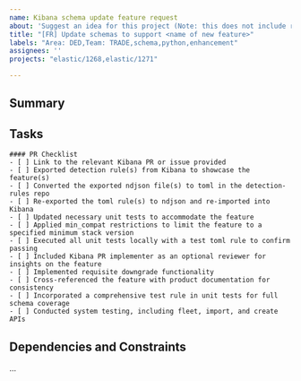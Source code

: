 ```yaml
---
name: Kibana schema update feature request
about: 'Suggest an idea for this project (Note: this does not include rule logic)'
title: "[FR] Update schemas to support <name of new feature>"
labels: "Area: DED,Team: TRADE,schema,python,enhancement"
assignees: ''
projects: "elastic/1268,elastic/1271"

---
```


## Summary
<!-- A clear and concise statement summarizing the goal and success criteria of the new feature If there is a parent link it here. -->



## Tasks
<!-- Outline the Meta tasks that fall under this Epic, each with a brief description. These should guide the creation of separate Meta issues. METAs should be detailed enough to capture key deliverables. -->

```[tasklist]
#### PR Checklist
- [ ] Link to the relevant Kibana PR or issue provided
- [ ] Exported detection rule(s) from Kibana to showcase the feature(s)
- [ ] Converted the exported ndjson file(s) to toml in the detection-rules repo
- [ ] Re-exported the toml rule(s) to ndjson and re-imported into Kibana
- [ ] Updated necessary unit tests to accommodate the feature
- [ ] Applied min_compat restrictions to limit the feature to a specified minimum stack version
- [ ] Executed all unit tests locally with a test toml rule to confirm passing
- [ ] Included Kibana PR implementer as an optional reviewer for insights on the feature
- [ ] Implemented requisite downgrade functionality
- [ ] Cross-referenced the feature with product documentation for consistency
- [ ] Incorporated a comprehensive test rule in unit tests for full schema coverage
- [ ] Conducted system testing, including fleet, import, and create APIs
```

## Dependencies and Constraints
<!-- Identify any dependencies that could impact the progress of this issue, including external resources, team availability, or technology constraints. Detail the resources needed to complete the task, such as access to specific platforms, tools, or expertise. For example, we may not want to merge this feature until the produce is ga.-->
...
